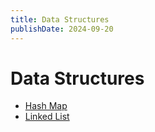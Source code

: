 ```yaml
---
title: Data Structures
publishDate: 2024-09-20
---
```


# Data Structures

- [Hash Map](/hash-maps.md)
- [Linked List](/linked-lists.md)
